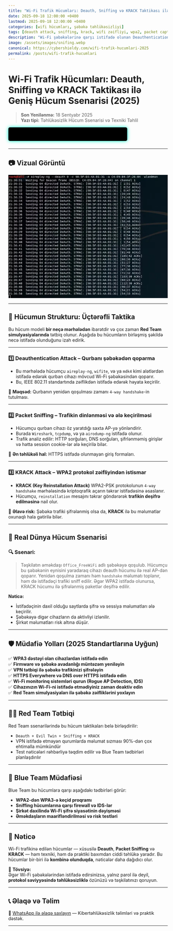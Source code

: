 ```yaml
---
title: "Wi-Fi Trafik Hücumları: Deauth, Sniffing və KRACK Taktikası ilə Geniş Hücum Ssenarisi (2025)"
date: 2025-09-18 12:00:00 +0400
lastmod: 2025-09-18 12:00:00 +0400
categories: [wifi hücumları, şəbəkə təhlükəsizliyi]
tags: [deauth attack, sniffing, krack, wifi zəifliyi, wpa2, packet capture, red team, wifi trafik hücumları]
description: "Wi-Fi şəbəkələrinə qarşı istifadə olunan Deauthentication, Packet Sniffing və KRACK hücumlarının necə işlədiyini ətraflı öyrənin. Real dünya ssenarisi və 2025-ci ilə uyğun müdafiə yolları ilə bələdçi."
image: /assets/images/snifing.webp
canonical: https://cybershieldy.com/wifi-trafik-hucumlari-2025
permalink: /posts/wifi-trafik-hucumlari
---
```


# Wi-Fi Trafik Hücumları: Deauth, Sniffing və KRACK Taktikası ilə Geniş Hücum Ssenarisi (2025)

> **Son Yenilənmə:** 18 Sentyabr 2025  
> **Yazı tipi:** Təhlükəsizlik Hücum Ssenarisi və Texniki Təhlil

<div id="terminal2"></div>

<script>
const messages2 = [
  "Initializing Wi-Fi attack simulation...",
  "Launching deauthentication packets...",
  "Sniffing handshake traffic...",
  "KRACK vulnerability being exploited...",
  "Red Team active | Blue Team responding...",
  "CyberShieldy.com | Defense starts here"
];

let idx2 = 0;
const terminal2 = document.getElementById('terminal2');
const typingSpeed2 = 100;

function typeMessage2(msg, i = 0) {
  if (i < msg.length) {
    terminal2.textContent += msg.charAt(i);
    setTimeout(() => typeMessage2(msg, i + 1), typingSpeed2);
  } else {
    setTimeout(() => {
      eraseMessage2(msg.length);
    }, 1200);
  }
}

function eraseMessage2(len) {
  if (len > 0) {
    terminal2.textContent = terminal2.textContent.slice(0, -1);
    setTimeout(() => eraseMessage2(len - 1), typingSpeed2 / 2);
  } else {
    idx2 = (idx2 + 1) % messages2.length;
    typeMessage2(messages2[idx2]);
  }
}

typeMessage2(messages2[idx2]);
</script>

<style>
#terminal2 {
  font-family: 'Courier New', Courier, monospace;
  white-space: nowrap;
  background: #000;
  color: #00ffcc;
  padding: 12px 18px;
  border-radius: 5px;
  width: max-content;
  min-width: 340px;
  height: 1.4em;
  margin-bottom: 24px;
  box-shadow: 0 0 12px #00ffcc;
  text-shadow: 0 0 6px #00ffcc;
}
</style>


---

## 📷 Vizual Görüntü

![Wi-Fi Trafik Hücumları - Deauth, Sniffing, KRACK](/assets/images/deauth.webp "Wi-Fi Trafik Hücumları – Deauth, Packet Sniffing və KRACK birləşmiş hücumu")

---

## 🧠 Hücumun Strukturu: Üçtərəfli Taktika

Bu hücum modeli **bir neçə mərhələdən** ibarətdir və çox zaman **Red Team simulyasiyalarında** tətbiq olunur. Aşağıda bu hücumların birləşmiş şəkildə necə istifadə olunduğunu izah edirik.

---

### 1️⃣ **Deauthentication Attack – Qurbanı şəbəkədən qoparma**

- Bu mərhələdə hücumçu `aireplay-ng`, `wifite`, və ya `mdk4` kimi alətlərdən istifadə edərək qurban cihazı mövcud Wi-Fi şəbəkəsindən qoparır.
- Bu, IEEE 802.11 standartında zəiflikdən istifadə edərək həyata keçirilir.

📌 **Məqsəd:** Qurbanın yenidən qoşulması zamanı `4-way handshake`-in tutulması.

---

### 2️⃣ **Packet Sniffing – Trafikin dinlənməsi və ələ keçirilməsi**

- Hücumçu qurban cihazı öz yaratdığı saxta AP-yə yönləndirir.
- Burada `Wireshark`, `tcpdump`, və ya `airodump-ng` istifadə olunur.
- Trafik analiz edilir: HTTP sorğuları, DNS sorğuları, şifrlənməmiş girişlər və hətta session cookie-lər ələ keçirilə bilər.

📌 **Ən təhlükəli hal:** HTTPS istifadə olunmayan giriş formaları.

---

### 3️⃣ **KRACK Attack – WPA2 protokol zəifliyindən istismar**

- **KRACK (Key Reinstallation Attack)** WPA2-PSK protokolunun `4-way handshake` mərhələsində kriptoqrafik açarın təkrar istifadəsinə əsaslanır.
- Hücumçu, `reinstallation` mesajını təkrar göndərərək **trafikin deşifrə edilməsinə** nail olur.

📌 **Əlavə risk:** Şəbəkə trafiki şifrələnmiş olsa da, **KRACK** ilə bu məlumatlar oxunaqlı hala gətirilə bilər.

---

## 🎯 Real Dünya Hücum Ssenarisi

### 🔍 Ssenari:

> Təşkilatın əməkdaşı `Office_FreeWiFi` adlı şəbəkəyə qoşulub. Hücumçu bu şəbəkənin eynisini yaradaraq cihazı deauth hücumu ilə real AP-dən qoparır. Yenidən qoşulma zamanı həm `handshake` məlumatı toplanır, həm də istifadəçi trafiki sniff edilir. Əgər WPA2 istifadə olunursa, KRACK hücumu ilə şifrələnmiş paketlər deşifrə edilir.

**Nəticə:**
- İstifadəçinin daxil olduğu saytlarda şifrə və sessiya məlumatları ələ keçirilir.
- Şəbəkəyə digər cihazların da aktivliyi izlənilir.
- Şirkət məlumatları risk altına düşür.

---

## 🛡️ Müdafiə Yolları (2025 Standartlarına Uyğun)

✅ **WPA3 dəstəyi olan cihazlardan istifadə edin**  
✅ **Firmware və şəbəkə avadanlığı müntəzəm yeniləyin**  
✅ **VPN tətbiqi ilə şəbəkə trafikinizi şifrələyin**  
✅ **HTTPS Everywhere və DNS over HTTPS istifadə edin**  
✅ **Wi-Fi monitorinq sistemləri qurun (Rogue AP Detection, IDS)**  
✅ **Cihazınızın Wi-Fi-ni istifadə etmədiyiniz zaman deaktiv edin**  
✅ **Red Team simulyasiyaları ilə şəbəkə zəifliklərini yoxlayın**

---

## 👨‍💻 Red Team Tətbiqi

Red Team ssenarilərində bu hücum taktikaları belə birləşdirilir:

- `Deauth + Evil Twin + Sniffing + KRACK`  
- VPN istifadə etməyən qurumlarda məlumat sızması 90%-dən çox ehtimalla mümkündür  
- Test nəticələri rəhbərliyə təqdim edilir və Blue Team tədbirləri planlaşdırılır

---

## 🔵 Blue Team Müdafiəsi

Blue Team bu hücumlara qarşı aşağıdakı tədbirləri görür:

- **WPA2-dən WPA3-ə keçid proqramı**
- **Sniffing hücumlarına qarşı firewall və IDS-lər**
- **Şirkət daxilində Wi-Fi şifrə siyasətinin dəyişməsi**
- **Əməkdaşların maarifləndirilməsi və risk testləri**

---

## 📌 Nəticə

Wi-Fi trafikinə edilən hücumlar — xüsusilə **Deauth**, **Packet Sniffing** və **KRACK** — həm texniki, həm də praktiki baxımdan ciddi təhlükə yaradır. Bu hücumlar bir-biri ilə **kombinə olunduqda**, nəticələr daha dağıdıcı olur.

📢 **Tövsiyə:**  
Əgər Wi-Fi şəbəkələrindən istifadə edirsinizsə, yalnız parol ilə deyil, **protokol səviyyəsində təhlükəsizliklə** özünüzü və təşkilatınızı qoruyun.

---


## 📞 Əlaqə və Təlim

📲 [WhatsApp ilə əlaqə saxlayın](https://wa.me/994555182523?text=Salam%2C%20kibert%C9%99hl%C3%BCk%C9%99sizlik%20d%C9%99rsl%C9%99ri%20il%C9%99%20maraqlan%C4%B1ram.) — Kibertəhlükəsizlik təlimləri və praktik dəstək.

---

<!-- Strukturlaşdırılmış məlumat (JSON-LD) -->

<script type="application/ld+json">
{
  "@context": "https://schema.org",
  "@type": "Article",
  "headline": "Wi-Fi Trafik Hücumları: Deauth, Sniffing və KRACK Taktikası ilə Geniş Hücum Ssenarisi (2025)",
  "description": "Wi-Fi şəbəkələrinə qarşı istifadə olunan Deauthentication, Packet Sniffing və KRACK hücumlarının necə işlədiyini ətraflı öyrənin. Real dünya ssenarisi və 2025-ci ilə uyğun müdafiə yolları ilə bələdçi.",
  "image": "https://cybershieldy.com/assets/images/wifi-traffic-attacks.webp",
  "author": {
    "@type": "Person",
    "name": "CyberShieldy"
  },
  "publisher": {
    "@type": "Organization",
    "name": "CyberShieldy",
    "logo": {
      "@type": "ImageObject",
      "url": "https://cybershieldy.com/assets/images/logo.png"
    }
  },
  "datePublished": "2025-09-18T12:00:00+04:00",
  "dateModified": "2025-09-18T12:00:00+04:00",
  "mainEntityOfPage": {
    "@type": "WebPage",
    "@id": "https://cybershieldy.com/wifi-trafik-hucumlari-2025"
  }
}
</script>
